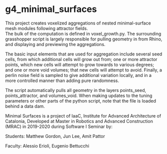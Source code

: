# g4_minimal_surfaces

This project creates voxelized aggregations of nested minimal-surface mesh modules following attractor fields.   
The bulk of the computation is defined in voxel_growth.py. The surrounding grasshopper script is largely responsible for pulling geometry in from Rhino, and displaying and previewing the aggregations.

The basic input elements that are used for aggregation include several seed cells, from which additional cells will grow out from; one or more attractor points, which new cells will attempt to grow towards to various degrees; and one or more void volumes; that new cells will attempt to avoid. Finally, a perlin noise field is sampled to give additional variation locally, and in a more controlled manner than adding pure randomness.

The script automatically pulls all geometry in the layers points_seed, points_attractor, and volumes_void. When making updates to the tuning parameters or other parts of the python script, note that the file is loaded behind a data dam. 

Minimal Surfaces is a project of IaaC, Institute for Advanced Architecture of Catalonia, Developed at Master in Robotics and Advanced Construction (MRAC) in 2019-2020 during Software I Seminar by:

Students: Matthew Gordon, Jun Lee, Amit Pattor

Faculty: Alessio Erioli, Eugenio Bettucchi
